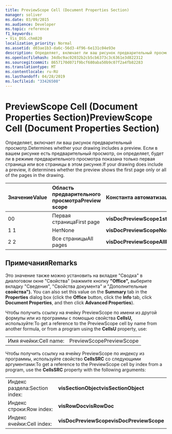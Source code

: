 ```yaml
---
title: PreviewScope Cell (Document Properties Section)
manager: soliver
ms.date: 03/09/2015
ms.audience: Developer
ms.topic: reference
f1_keywords:
- Vis_DSS.chm820
localization_priority: Normal
ms.assetid: d03ae1b3-da6c-56d3-4f96-6e131c04e93e
description: Определяет, включает ли ваш рисунок предварительный просмотр. Если в вашем рисунке есть предварительный просмотр, он определяет, будет ли в режиме предварительного просмотра показана только первая страница или все страницы в этом рисунке.
ms.openlocfilehash: 34dbc9ac02032b2cb5cb6373c3c6361e3d822312
ms.sourcegitcommit: 8657170d071f9bcf680aba50b9c07f2a4fb82283
ms.translationtype: MT
ms.contentlocale: ru-RU
ms.lasthandoff: 04/28/2019
ms.locfileid: "33426508"
---
```

# <a name="previewscope-cell-document-properties-section"></a><span data-ttu-id="d03db-104">PreviewScope Cell (Document Properties Section)</span><span class="sxs-lookup"><span data-stu-id="d03db-104">PreviewScope Cell (Document Properties Section)</span></span>

<span data-ttu-id="d03db-105">Определяет, включает ли ваш рисунок предварительный просмотр.</span><span class="sxs-lookup"><span data-stu-id="d03db-105">Determines whether your drawing includes a preview.</span></span> <span data-ttu-id="d03db-106">Если в вашем рисунке есть предварительный просмотр, он определяет, будет ли в режиме предварительного просмотра показана только первая страница или все страницы в этом рисунке.</span><span class="sxs-lookup"><span data-stu-id="d03db-106">If your drawing does include a preview, it determines whether the preview shows the first page only or all of the pages in the drawing.</span></span>
  
|<span data-ttu-id="d03db-107">**Значение**</span><span class="sxs-lookup"><span data-stu-id="d03db-107">**Value**</span></span>|<span data-ttu-id="d03db-108">**Область предварительного просмотра**</span><span class="sxs-lookup"><span data-stu-id="d03db-108">**Preview scope**</span></span>|<span data-ttu-id="d03db-109">**Константа автоматизации**</span><span class="sxs-lookup"><span data-stu-id="d03db-109">**Automation constant**</span></span>|
|:-----|:-----|:-----|
| <span data-ttu-id="d03db-110">0</span><span class="sxs-lookup"><span data-stu-id="d03db-110">0</span></span>  <br/> | <span data-ttu-id="d03db-111">Первая страница</span><span class="sxs-lookup"><span data-stu-id="d03db-111">First page</span></span>  <br/> |<span data-ttu-id="d03db-112">**visDocPreviewScope1stPage**</span><span class="sxs-lookup"><span data-stu-id="d03db-112">**visDocPreviewScope1stPage**</span></span> <br/> |
| <span data-ttu-id="d03db-113">1 </span><span class="sxs-lookup"><span data-stu-id="d03db-113">1</span></span>  <br/> | <span data-ttu-id="d03db-114">Нет</span><span class="sxs-lookup"><span data-stu-id="d03db-114">None</span></span>  <br/> |<span data-ttu-id="d03db-115">**visDocPreviewScopeNone**</span><span class="sxs-lookup"><span data-stu-id="d03db-115">**visDocPreviewScopeNone**</span></span> <br/> |
| <span data-ttu-id="d03db-116">2 </span><span class="sxs-lookup"><span data-stu-id="d03db-116">2</span></span>  <br/> | <span data-ttu-id="d03db-117">Все страницы</span><span class="sxs-lookup"><span data-stu-id="d03db-117">All pages</span></span>  <br/> |<span data-ttu-id="d03db-118">**visDocPreviewScopeAllPages**</span><span class="sxs-lookup"><span data-stu-id="d03db-118">**visDocPreviewScopeAllPages**</span></span> <br/> |
   
## <a name="remarks"></a><span data-ttu-id="d03db-119">Примечания</span><span class="sxs-lookup"><span data-stu-id="d03db-119">Remarks</span></span>

<span data-ttu-id="d03db-120">Это значение также можно  установить на вкладке "Сводка" в диалоговом окне "Свойства" (нажмите кнопку **"Office",** выберите вкладку "Сведения", "Свойства документа" и "Дополнительные **свойства").**  </span><span class="sxs-lookup"><span data-stu-id="d03db-120">You can also set this value on the **Summary** tab in the **Properties** dialog box (click the **Office** button, click the **Info** tab, click **Document Properties**, and then click **Advanced Properties**).</span></span>
  
<span data-ttu-id="d03db-121">Чтобы получить ссылку на ячейку PreviewScope по имени из другой формулы или из программы с помощью свойства **CellsU,** используйте:</span><span class="sxs-lookup"><span data-stu-id="d03db-121">To get a reference to the PreviewScope cell by name from another formula, or from a program using the **CellsU** property, use:</span></span> 
  
|||
|:-----|:-----|
| <span data-ttu-id="d03db-122">Имя ячейки:</span><span class="sxs-lookup"><span data-stu-id="d03db-122">Cell name:</span></span>  <br/> | <span data-ttu-id="d03db-123">PreviewScope</span><span class="sxs-lookup"><span data-stu-id="d03db-123">PreviewScope</span></span>  <br/> |
   
<span data-ttu-id="d03db-124">Чтобы получить ссылку на ячейку PreviewScope по индексу из программы, используйте свойство **CellsSRC** со следующими аргументами:</span><span class="sxs-lookup"><span data-stu-id="d03db-124">To get a reference to the PreviewScope cell by index from a program, use the **CellsSRC** property with the following arguments:</span></span> 
  
|||
|:-----|:-----|
| <span data-ttu-id="d03db-125">Индекс раздела:</span><span class="sxs-lookup"><span data-stu-id="d03db-125">Section index:</span></span>  <br/> |<span data-ttu-id="d03db-126">**visSectionObject**</span><span class="sxs-lookup"><span data-stu-id="d03db-126">**visSectionObject**</span></span> <br/> |
| <span data-ttu-id="d03db-127">Индекс строки:</span><span class="sxs-lookup"><span data-stu-id="d03db-127">Row index:</span></span>  <br/> |<span data-ttu-id="d03db-128">**visRowDoc**</span><span class="sxs-lookup"><span data-stu-id="d03db-128">**visRowDoc**</span></span> <br/> |
| <span data-ttu-id="d03db-129">Индекс ячейки:</span><span class="sxs-lookup"><span data-stu-id="d03db-129">Cell index:</span></span>  <br/> |<span data-ttu-id="d03db-130">**visDocPreviewScope**</span><span class="sxs-lookup"><span data-stu-id="d03db-130">**visDocPreviewScope**</span></span> <br/> |
   

